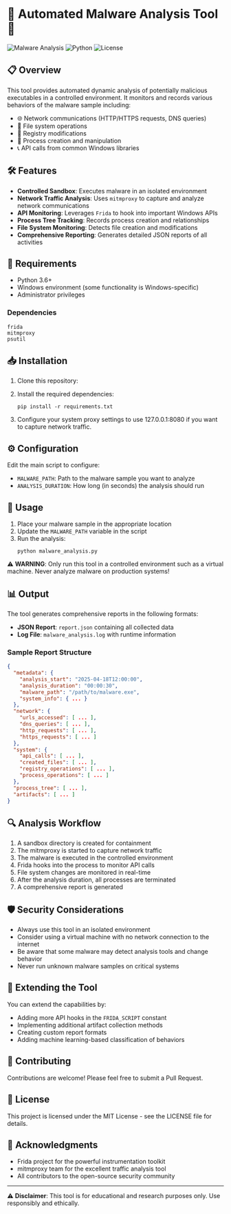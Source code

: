 # 🔬 Automated Malware Analysis Tool 🔬

![Malware Analysis](https://img.shields.io/badge/Security-Malware%20Analysis-red)
![Python](https://img.shields.io/badge/Python-3.6+-blue)
![License](https://img.shields.io/badge/License-MIT-green)

## 📋 Overview

This tool provides automated dynamic analysis of potentially malicious executables in a controlled environment. It monitors and records various behaviors of the malware sample including:

- 🌐 Network communications (HTTP/HTTPS requests, DNS queries)
- 📂 File system operations 
- 🔑 Registry modifications
- 🧩 Process creation and manipulation
- 📞 API calls from common Windows libraries

## 🛠️ Features

- **Controlled Sandbox**: Executes malware in an isolated environment
- **Network Traffic Analysis**: Uses `mitmproxy` to capture and analyze network communications
- **API Monitoring**: Leverages `Frida` to hook into important Windows APIs
- **Process Tree Tracking**: Records process creation and relationships
- **File System Monitoring**: Detects file creation and modifications
- **Comprehensive Reporting**: Generates detailed JSON reports of all activities

## 🔧 Requirements

- Python 3.6+
- Windows environment (some functionality is Windows-specific)
- Administrator privileges

### Dependencies

```
frida
mitmproxy
psutil
```

## 📥 Installation

1. Clone this repository:

2. Install the required dependencies:
   ```
   pip install -r requirements.txt
   ```

3. Configure your system proxy settings to use 127.0.0.1:8080 if you want to capture network traffic.

## ⚙️ Configuration

Edit the main script to configure:

- `MALWARE_PATH`: Path to the malware sample you want to analyze
- `ANALYSIS_DURATION`: How long (in seconds) the analysis should run

## 🚀 Usage

1. Place your malware sample in the appropriate location
2. Update the `MALWARE_PATH` variable in the script
3. Run the analysis:
   ```
   python malware_analysis.py
   ```

⚠️ **WARNING**: Only run this tool in a controlled environment such as a virtual machine. Never analyze malware on production systems!

## 📊 Output

The tool generates comprehensive reports in the following formats:

- **JSON Report**: `report.json` containing all collected data
- **Log File**: `malware_analysis.log` with runtime information

### Sample Report Structure

```json
{
  "metadata": {
    "analysis_start": "2025-04-18T12:00:00",
    "analysis_duration": "00:00:30",
    "malware_path": "/path/to/malware.exe",
    "system_info": { ... }
  },
  "network": {
    "urls_accessed": [ ... ],
    "dns_queries": [ ... ],
    "http_requests": [ ... ],
    "https_requests": [ ... ]
  },
  "system": {
    "api_calls": [ ... ],
    "created_files": [ ... ],
    "registry_operations": [ ... ],
    "process_operations": [ ... ]
  },
  "process_tree": [ ... ],
  "artifacts": [ ... ]
}
```

## 🔍 Analysis Workflow

1. A sandbox directory is created for containment
2. The mitmproxy is started to capture network traffic
3. The malware is executed in the controlled environment
4. Frida hooks into the process to monitor API calls
5. File system changes are monitored in real-time
6. After the analysis duration, all processes are terminated
7. A comprehensive report is generated

## 🛡️ Security Considerations

- Always use this tool in an isolated environment
- Consider using a virtual machine with no network connection to the internet
- Be aware that some malware may detect analysis tools and change behavior
- Never run unknown malware samples on critical systems

## 📝 Extending the Tool

You can extend the capabilities by:

- Adding more API hooks in the `FRIDA_SCRIPT` constant
- Implementing additional artifact collection methods
- Creating custom report formats
- Adding machine learning-based classification of behaviors

## 🤝 Contributing

Contributions are welcome! Please feel free to submit a Pull Request.

## 📄 License

This project is licensed under the MIT License - see the LICENSE file for details.

## 🙏 Acknowledgments

- Frida project for the powerful instrumentation toolkit
- mitmproxy team for the excellent traffic analysis tool
- All contributors to the open-source security community

---

⚠️ **Disclaimer**: This tool is for educational and research purposes only. Use responsibly and ethically.
